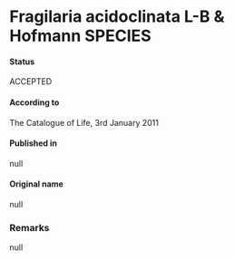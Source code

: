 Fragilaria acidoclinata L-B & Hofmann SPECIES
=======

#### Status
ACCEPTED

#### According to
The Catalogue of Life, 3rd January 2011

#### Published in
null

#### Original name
null

### Remarks
null